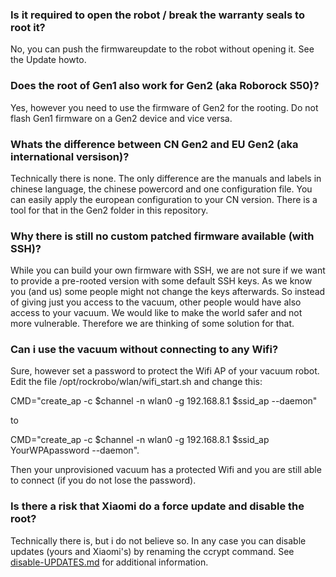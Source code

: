 ### Is it required to open the robot / break the warranty seals to root it?
No, you can push the firmwareupdate to the robot without opening it. See the Update howto.
### Does the root of Gen1 also work for Gen2 (aka Roborock S50)?
Yes, however you need to use the firmware of Gen2 for the rooting. Do not flash Gen1 firmware on a Gen2 device and vice versa.
### Whats the difference between CN Gen2 and EU Gen2 (aka international versison)?
Technically there is none. The only difference are the manuals and labels in chinese language, the chinese powercord and one configuration file. You can easily apply the european configuration to your CN version. There is a tool for that in the Gen2 folder in this repository.
### Why there is still no custom patched firmware available (with SSH)?
While you can build your own firmware with SSH, we are not sure if we want to provide a pre-rooted version with some default SSH keys. As we know you (and us) some people might not change the keys afterwards. So instead of giving just you access to the vacuum, other people would have also access to your vacuum. We would like to make the world safer and not more vulnerable. Therefore we are thinking of some solution for that.
### Can i use the vacuum without connecting to any Wifi?
Sure, however set a password to protect the Wifi AP of your vacuum robot. Edit the file /opt/rockrobo/wlan/wifi_start.sh and change this:

CMD="create_ap -c $channel -n wlan0 -g 192.168.8.1 $ssid_ap --daemon" 

to 

CMD="create_ap -c $channel -n wlan0 -g 192.168.8.1 $ssid_ap YourWPApassword --daemon". 

Then your unprovisioned vacuum has a protected Wifi and you are still able to connect (if you do not lose the password).
### Is there a risk that Xiaomi do a force update and disable the root?
Technically there is, but i do not believe so. In any case you can disable updates (yours and Xiaomi's) by renaming the ccrypt command. 
See [disable-UPDATES.md](https://github.com/dgiese/dustcloud/blob/master/devices/xiaomi.vacuum/disable-UPDATES.md) for additional information. 
